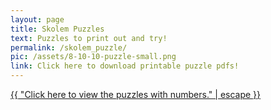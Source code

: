 ```yaml
---
layout: page
title: Skolem Puzzles
text: Puzzles to print out and try!
permalink: /skolem_puzzle/
pic: /assets/8-10-10-puzzle-small.png
link: Click here to download printable puzzle pdfs!
---
```

<div class="page-wrap2">
<a class="page-link" href="{{ "/puzzle_printout/" | relative_url }}">{{ "Click here to view the puzzles with numbers." | escape }}</a>
</div>
